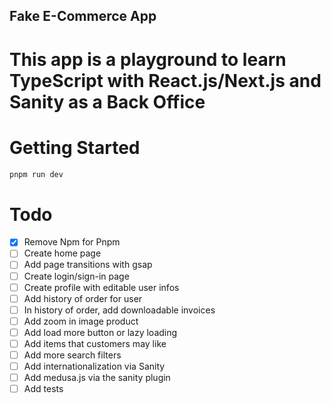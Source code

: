 ## Fake E-Commerce App

# This app is a playground to learn TypeScript with React.js/Next.js and Sanity as a Back Office

# Getting Started


```bash
pnpm run dev
```

# Todo

- [x] Remove Npm for Pnpm
- [ ] Create home page
- [ ] Add page transitions with gsap
- [ ] Create login/sign-in page
- [ ] Create profile with editable user infos
- [ ] Add history of order for user
- [ ] In history of order, add downloadable invoices
- [ ] Add zoom in image product
- [ ] Add load more button or lazy loading
- [ ] Add items that customers may like
- [ ] Add more  search filters
- [ ] Add internationalization via Sanity
- [ ] Add medusa.js via the sanity plugin
- [ ] Add tests
